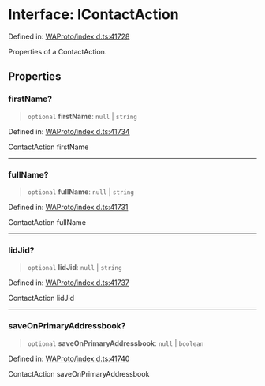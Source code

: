 # Interface: IContactAction

Defined in: [WAProto/index.d.ts:41728](https://github.com/Fokusdotid/Baileys/blob/58a03b5a49cf326e1050515994499cb0bb76662f/WAProto/index.d.ts#L41728)

Properties of a ContactAction.

## Properties

### firstName?

> `optional` **firstName**: `null` \| `string`

Defined in: [WAProto/index.d.ts:41734](https://github.com/Fokusdotid/Baileys/blob/58a03b5a49cf326e1050515994499cb0bb76662f/WAProto/index.d.ts#L41734)

ContactAction firstName

***

### fullName?

> `optional` **fullName**: `null` \| `string`

Defined in: [WAProto/index.d.ts:41731](https://github.com/Fokusdotid/Baileys/blob/58a03b5a49cf326e1050515994499cb0bb76662f/WAProto/index.d.ts#L41731)

ContactAction fullName

***

### lidJid?

> `optional` **lidJid**: `null` \| `string`

Defined in: [WAProto/index.d.ts:41737](https://github.com/Fokusdotid/Baileys/blob/58a03b5a49cf326e1050515994499cb0bb76662f/WAProto/index.d.ts#L41737)

ContactAction lidJid

***

### saveOnPrimaryAddressbook?

> `optional` **saveOnPrimaryAddressbook**: `null` \| `boolean`

Defined in: [WAProto/index.d.ts:41740](https://github.com/Fokusdotid/Baileys/blob/58a03b5a49cf326e1050515994499cb0bb76662f/WAProto/index.d.ts#L41740)

ContactAction saveOnPrimaryAddressbook
